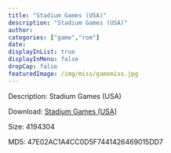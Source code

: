 ```yaml
---
title: "Stadium Games (USA)"
description: "Stadium Games (USA)"
author: 
categories: ["game","rom"]
date: 
displayInList: true
displayInMenu: false
dropCap: false
featuredImage: /img/miss/gamemiss.jpg
---
```


Description: Stadium Games (USA)

Download: <a style="text-decoration:underline;" href="https://mega.nz/#!KeJChQoD!ViBlSqsjXNCJinPI3zYawODlwUmquPEnA3zoVbwtD4M" target = "_blank" rel = "nofollow" > Stadium Games (USA)</a>

Size: 4194304

MD5: 47E02AC1A4CC0D5F7441426469015DD7

